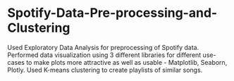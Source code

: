 # Spotify-Data-Pre-processing-and-Clustering

Used Exploratory Data Analysis for preprocessing of Spotify data.
Performed data visualization using 3 different libraries for different use-cases to make plots more attractive as well as usable - Matplotlib, Seaborn, Plotly.
Used K-means clustering to create playlists of similar songs.
